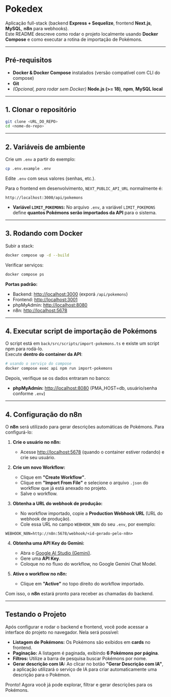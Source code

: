 # Pokedex

Aplicação full-stack (backend **Express + Sequelize**, frontend **Next.js**, **MySQL**, **n8n** para webhooks).  
Este README descreve como rodar o projeto localmente usando **Docker Compose** e como executar a rotina de importação de Pokémons.

---

## Pré-requisitos

- **Docker & Docker Compose** instalados (versão compatível com CLI do compose)
- **Git**
- *(Opcional, para rodar sem Docker)* **Node.js (>= 18)**, **npm**, **MySQL local**

---

## 1. Clonar o repositório

```bash
git clone <URL_DO_REPO>
cd <nome-do-repo>
```

---

## 2. Variáveis de ambiente

Crie um `.env` a partir do exemplo:

```bash
cp .env.example .env
```

Edite `.env` com seus valores (senhas, etc.).

Para o frontend em desenvolvimento, `NEXT_PUBLIC_API_URL` normalmente é:

```
http://localhost:3000/api/pokemons
```

- **Variável `LIMIT_POKEMONS`:** No arquivo `.env`, a variável `LIMIT_POKEMONS` define **quantos Pokémons serão importados da API** para o sistema.

---

## 3. Rodando com Docker

Subir a stack:

```bash
docker compose up -d --build
```

Verificar serviços:

```bash
docker compose ps
```

**Portas padrão:**

- Backend: [http://localhost:3000](http://localhost:3000) (exporá `/api/pokemons`)
- Frontend: [http://localhost:3001](http://localhost:3001)
- phpMyAdmin: [http://localhost:8080](http://localhost:8080)
- n8n: [http://localhost:5678](http://localhost:5678)
  
---

## 4. Executar script de importação de Pokémons

O script está em `back/src/scripts/import-pokemons.ts` e existe um script npm para rodá-lo.  
Execute **dentro do container da API**:

```bash
# usando o serviço do compose
docker compose exec api npm run import-pokemons
```

Depois, verifique se os dados entraram no banco:

- **phpMyAdmin:** [http://localhost:8080](http://localhost:8080) (PMA_HOST=db, usuário/senha conforme `.env`)

---

## 4. Configuração do n8n

O **n8n** será utilizado para gerar descrições automáticas de Pokémons. Para configurá-lo:

1. **Crie o usuário no n8n:**
   - Acesse [http://localhost:5678](http://localhost:5678) (quando o container estiver rodando) e crie seu usuário.

2. **Crie um novo Workflow:**
   - Clique em **"Create Workflow"**.
   - Clique em **"Import From File"** e selecione o arquivo `.json` do workflow que já está anexado no projeto.
   - Salve o workflow.

3. **Obtenha a URL do webhook de produção:**
   - No workflow importado, copie a **Production Webhook URL** (URL do webhook de produção).
   - Cole essa URL no campo `WEBHOOK_N8N` do seu `.env`, por exemplo:

```
WEBHOOK_N8N=http://n8n:5678/webhook/<id-gerado-pelo-n8n>
```

4. **Obtenha uma API Key do Gemini:**
   - Abra o [Google AI Studio (Gemini)](https://aistudio.google.com/).
   - Gere uma **API Key**.
   - Coloque no no fluxo do workflow, no Google Gemini Chat Model.

5. **Ative o workflow no n8n:**
   - Clique em **"Active"** no topo direito do workflow importado.

Com isso, o **n8n** estará pronto para receber as chamadas do backend.

---

## Testando o Projeto

Após configurar e rodar o backend e frontend, você pode acessar a interface do projeto no navegador. Nela será possível:

- **Listagem de Pokémons:** Os Pokémons são exibidos em **cards** no frontend.
- **Paginação:** A listagem é paginada, exibindo **6 Pokémons por página**.
- **Filtros:** Utilize a barra de pesquisa buscar Pokémons por nome.
- **Gerar descrição com IA:** Ao clicar no botão **"Gerar Descrição com IA"**, a aplicação utilizará o serviço de IA para criar automaticamente uma descrição para o Pokémon.

Pronto! Agora você já pode explorar, filtrar e gerar descrições para os Pokémons.

